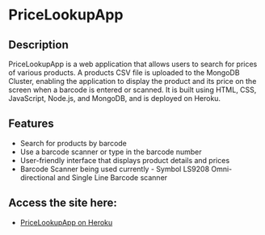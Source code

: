 # PriceLookupApp

## Description
PriceLookupApp is a web application that allows users to search for prices of various products. A products CSV file is uploaded to the MongoDB Cluster, enabling the application to display the product and its price on the screen when a barcode is entered or scanned. It is built using HTML, CSS, JavaScript, Node.js, and MongoDB, and is deployed on Heroku.

## Features
- Search for products by barcode
- Use a barcode scanner or type in the barcode number
- User-friendly interface that displays product details and prices
- Barcode Scanner being used currently - Symbol LS9208 Omni-directional and Single Line Barcode scanner


## Access the site here:
- [PriceLookupApp on Heroku](https://pricelookupapp-0cef366c2ad6.herokuapp.com/)
